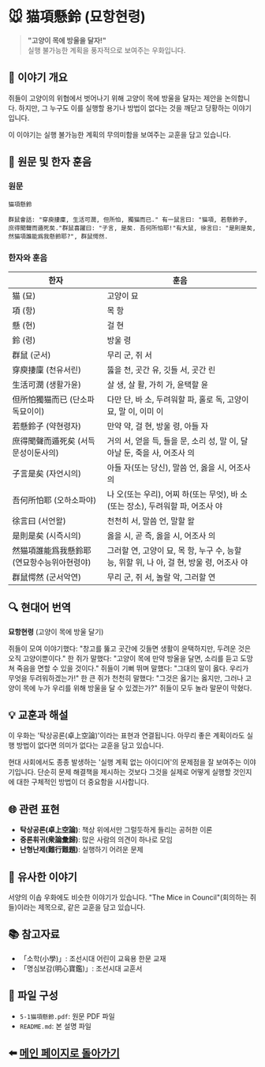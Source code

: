 # 🐭 猫項懸鈴 (묘항현령)
> **"고양이 목에 방울을 달자!"**  
> 실행 불가능한 계획을 풍자적으로 보여주는 우화입니다.

## 📖 이야기 개요
쥐들이 고양이의 위협에서 벗어나기 위해 고양이 목에 방울을 달자는 제안을 논의합니다. 하지만, 그 누구도 이를 실행할 용기나 방법이 없다는 것을 깨닫고 당황하는 이야기입니다.  

이 이야기는 실행 불가능한 계획의 무의미함을 보여주는 교훈을 담고 있습니다.

## 📝 원문 및 한자 훈음

### 원문
```
猫項懸鈴

群鼠會話: "穿庾捿廩, 生活可潤, 但所怕, 獨猫而已." 有一鼠言曰: "猫項, 若懸鈴子, 庶得聞聲而遁死矣."群鼠喜躍曰: "子言, 是矣. 吾何所怕耶!"有大鼠, 徐言曰: "是則是矣, 然猫項誰能爲我懸鈴耶?", 群鼠愕然.
```

### 한자와 훈음
| 한자                          | 훈음                                   |
|-------------------------------|----------------------------------------|
| 猫 (묘)                       | 고양이 묘                              |
| 項 (항)                       | 목 항                                  |
| 懸 (현)                       | 걸 현                                  |
| 鈴 (령)                       | 방울 령                                |
| 群鼠 (군서)                   | 무리 군, 쥐 서                         |
| 穿庾捿廩 (천유서린)           | 뚫을 천, 곳간 유, 깃들 서, 곳간 린     |
| 生活可潤 (생활가윤)           | 살 생, 살 활, 가히 가, 윤택할 윤        |
| 但所怕獨猫而已 (단소파독묘이이)| 다만 단, 바 소, 두려워할 파, 홀로 독, 고양이 묘, 말 이, 이미 이 |
| 若懸鈴子 (약현령자)           | 만약 약, 걸 현, 방울 령, 아들 자        |
| 庶得聞聲而遁死矣 (서득문성이둔사의)| 거의 서, 얻을 득, 들을 문, 소리 성, 말 이, 달아날 둔, 죽을 사, 어조사 의 |
| 子言是矣 (자언시의)           | 아들 자(또는 당신), 말씀 언, 옳을 시, 어조사 의 |
| 吾何所怕耶 (오하소파야)       | 나 오(또는 우리), 어찌 하(또는 무엇), 바 소(또는 장소), 두려워할 파, 어조사 야 |
| 徐言曰 (서언왈)               | 천천히 서, 말씀 언, 말할 왈             |
| 是則是矣 (시즉시의)           | 옳을 시, 곧 즉, 옳을 시, 어조사 의      |
| 然猫項誰能爲我懸鈴耶 (연묘항수능위아현령야) | 그러할 연, 고양이 묘, 목 항, 누구 수, 능할 능, 위할 위, 나 아, 걸 현, 방울 령, 어조사 야 |
| 群鼠愕然 (군서악연)           | 무리 군, 쥐 서, 놀랄 악, 그러할 연      |


## 🔍 현대어 번역

**묘항현령** (고양이 목에 방울 달기)

쥐들이 모여 이야기했다: "창고를 뚫고 곳간에 깃들면 생활이 윤택하지만, 두려운 것은 오직 고양이뿐이다." 한 쥐가 말했다: "고양이 목에 만약 방울을 달면, 소리를 듣고 도망쳐 죽음을 면할 수 있을 것이다." 쥐들이 기뻐 뛰며 말했다: "그대의 말이 옳다. 우리가 무엇을 두려워하겠는가!" 한 큰 쥐가 천천히 말했다: "그것은 옳기는 옳지만, 그러나 고양이 목에 누가 우리를 위해 방울을 달 수 있겠는가?" 쥐들이 모두 놀라 말문이 막혔다.

## 💡 교훈과 해설

이 우화는 '탁상공론(卓上空論)'이라는 표현과 연결됩니다. 아무리 좋은 계획이라도 실행 방법이 없다면 의미가 없다는 교훈을 담고 있습니다.

현대 사회에서도 종종 발생하는 '실행 계획 없는 아이디어'의 문제점을 잘 보여주는 이야기입니다. 단순히 문제 해결책을 제시하는 것보다 그것을 실제로 어떻게 실행할 것인지에 대한 구체적인 방법이 더 중요함을 시사합니다.

## 🌐 관련 표현

- **탁상공론(卓上空論)**: 책상 위에서만 그럴듯하게 들리는 공허한 이론
- **중론휘귀(衆論彙歸)**: 많은 사람의 의견이 하나로 모임
- **난형난제(難行難題)**: 실행하기 어려운 문제

## 🔄 유사한 이야기

서양의 이솝 우화에도 비슷한 이야기가 있습니다. "The Mice in Council"(회의하는 쥐들)이라는 제목으로, 같은 교훈을 담고 있습니다.

## 📚 참고자료

- 「소학(小學)」: 조선시대 어린이 교육용 한문 교재
- 「명심보감(明心寶鑑)」: 조선시대 교훈서

## 📂 파일 구성
- `5-1猫項懸鈴.pdf`: 원문 PDF 파일
- `README.md`: 본 설명 파일

## ⬅️ [메인 페이지로 돌아가기](./-/README.md)
